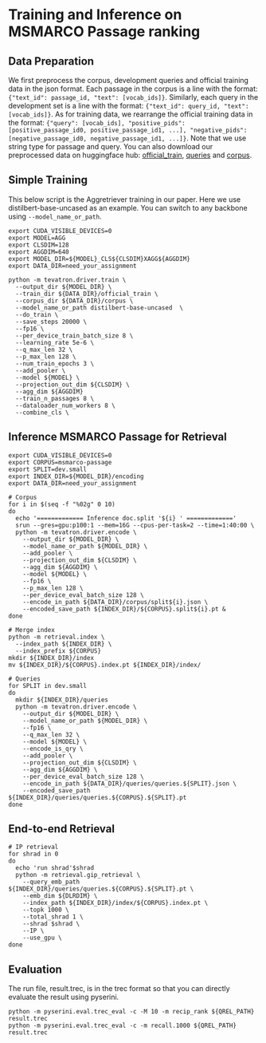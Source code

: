 # Training and Inference on MSMARCO Passage ranking
## Data Preparation
We first preprocess the corpus, development queries and official training data in the json format. Each passage in the corpus is a line with the format: `{"text_id": passage_id, "text": [vocab_ids]}`. Similarly, each query in the development set is a line with the format: `{"text_id": query_id, "text": [vocab_ids]}`. As for training data, we rearrange the official training data in the format: `{"query": [vocab_ids], "positive_pids": [positive_passage_id0, positive_passage_id1, ...], "negative_pids": [negative_passage_id0, negative_passage_id1, ...]}`. Note that we use string type for passage and query. You can also download our preprocessed data on huggingface hub: [official_train](https://huggingface.co/datasets/jacklin/msmarco_passage_ranking_corpus), [queries](https://huggingface.co/datasets/jacklin/msmarco_passage_ranking_queries) and [corpus](https://huggingface.co/datasets/jacklin/msmarco_passage_ranking_corpus).

## Simple Training
This below script is the Aggretriever training in our paper. Here we use distilbert-base-uncased as an example. You can switch to any backbone using `--model_name_or_path`.
```shell=bash
export CUDA_VISIBLE_DEVICES=0
export MODEL=AGG
export CLSDIM=128
export AGGDIM=640
export MODEL_DIR=${MODEL}_CLS${CLSDIM}XAGG${AGGDIM}
export DATA_DIR=need_your_assignment

python -m tevatron.driver.train \
  --output_dir ${MODEL_DIR} \
  --train_dir ${DATA_DIR}/official_train \
  --corpus_dir ${DATA_DIR}/corpus \
  --model_name_or_path distilbert-base-uncased  \
  --do_train \
  --save_steps 20000 \
  --fp16 \
  --per_device_train_batch_size 8 \
  --learning_rate 5e-6 \
  --q_max_len 32 \
  --p_max_len 128 \
  --num_train_epochs 3 \
  --add_pooler \
  --model ${MODEL} \
  --projection_out_dim ${CLSDIM} \
  --agg_dim ${AGGDIM}
  --train_n_passages 8 \
  --dataloader_num_workers 8 \
  --combine_cls \
```

## Inference MSMARCO Passage for Retrieval
```
export CUDA_VISIBLE_DEVICES=0
export CORPUS=msmarco-passage
export SPLIT=dev.small
export INDEX_DIR=${MODEL_DIR}/encoding
export DATA_DIR=need_your_assignment

# Corpus
for i in $(seq -f "%02g" 0 10)
do
  echo '============= Inference doc.split '${i} ' ============='
  srun --gres=gpu:p100:1 --mem=16G --cpus-per-task=2 --time=1:40:00 \
  python -m tevatron.driver.encode \
    --output_dir ${MODEL_DIR} \
    --model_name_or_path ${MODEL_DIR} \
    --add_pooler \
    --projection_out_dim ${CLSDIM} \
    --agg_dim ${AGGDIM} \
    --model ${MODEL} \
    --fp16 \
    --p_max_len 128 \
    --per_device_eval_batch_size 128 \
    --encode_in_path ${DATA_DIR}/corpus/split${i}.json \
    --encoded_save_path ${INDEX_DIR}/${CORPUS}.split${i}.pt &
done

# Merge index
python -m retrieval.index \
  --index_path ${INDEX_DIR} \
  --index_prefix ${CORPUS}
mkdir ${INDEX_DIR}/index
mv ${INDEX_DIR}/${CORPUS}.index.pt ${INDEX_DIR}/index/

# Queries
for SPLIT in dev.small
do
  mkdir ${INDEX_DIR}/queries
  python -m tevatron.driver.encode \
    --output_dir ${MODEL_DIR} \
    --model_name_or_path ${MODEL_DIR} \
    --fp16 \
    --q_max_len 32 \
    --model ${MODEL} \
    --encode_is_qry \
    --add_pooler \
    --projection_out_dim ${CLSDIM} \
    --agg_dim ${AGGDIM} \
    --per_device_eval_batch_size 128 \
    --encode_in_path ${DATA_DIR}/queries/queries.${SPLIT}.json \
    --encoded_save_path ${INDEX_DIR}/queries/queries.${CORPUS}.${SPLIT}.pt
done
```
## End-to-end Retrieval
```
# IP retrieval
for shrad in 0
do
  echo 'run shrad'$shrad
  python -m retrieval.gip_retrieval \
    --query_emb_path ${INDEX_DIR}/queries/queries.${CORPUS}.${SPLIT}.pt \
    --emb_dim ${DLRDIM} \
    --index_path ${INDEX_DIR}/index/${CORPUS}.index.pt \
    --topk 1000 \
    --total_shrad 1 \
    --shrad $shrad \
    --IP \
    --use_gpu \
done
```
## Evaluation
The run file, result.trec, is in the trec format so that you can directly evaluate the result using pyserini.
```
python -m pyserini.eval.trec_eval -c -M 10 -m recip_rank ${QREL_PATH} result.trec
python -m pyserini.eval.trec_eval -c -m recall.1000 ${QREL_PATH} result.trec
```


